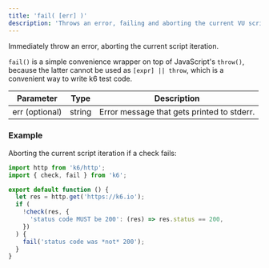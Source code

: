 ```yaml
---
title: 'fail( [err] )'
description: 'Throws an error, failing and aborting the current VU script iteration immediately.'
---
```


Immediately throw an error, aborting the current script iteration.

`fail()` is a simple convenience wrapper on top of JavaScript's `throw()`,
because the latter cannot be used as `[expr] || throw`, which is a convenient way to write k6 test code.

| Parameter      | Type   | Description                                |
| -------------- | ------ | ------------------------------------------ |
| err (optional) | string | Error message that gets printed to stderr. |

### Example

Aborting the current script iteration if a check fails:

<CodeGroup labels={[]}>

```javascript
import http from 'k6/http';
import { check, fail } from 'k6';

export default function () {
  let res = http.get('https://k6.io');
  if (
    !check(res, {
      'status code MUST be 200': (res) => res.status == 200,
    })
  ) {
    fail('status code was *not* 200');
  }
}
```

</CodeGroup>
